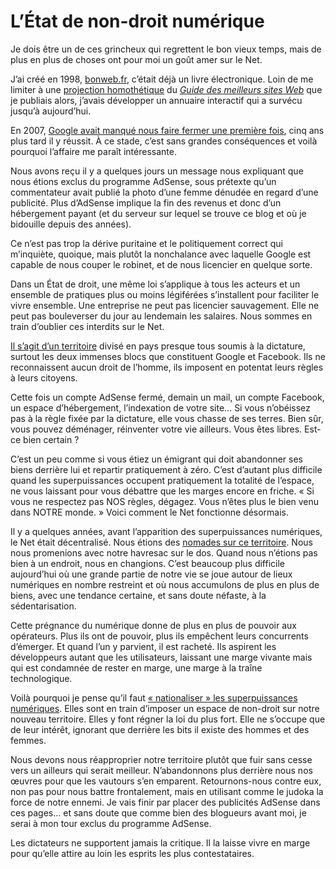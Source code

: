 # L’État de non-droit numérique

Je dois être un de ces grincheux qui regrettent le bon vieux temps, mais de plus en plus de choses ont pour moi un goût amer sur le Net.<span id="more-23541"></span>

J’ai créé en 1998, [bonweb.fr](http://bonweb.fr), c’était déjà un livre électronique. Loin de me limiter à une [projection homothétique](https://tcrouzet.com/2011/01/26/definir-livre-electronique/) du [*Guide des meilleurs sites Web*](https://tcrouzet.com/bibliographie/vulgarisation-1997-2003/) que je publiais alors, j’avais développer un annuaire interactif qui a survécu jusqu’à aujourd’hui.

En 2007, [Google avait manqué nous faire fermer une première fois](https://tcrouzet.com/tag/bonweb/), cinq ans plus tard il y réussit. À ce stade, c’est sans grandes conséquences et voilà pourquoi l’affaire me paraît intéressante.

Nous avons reçu il y a quelques jours un message nous expliquant que nous étions exclus du programme AdSense, sous prétexte qu’un commentateur avait publié la photo d’une femme dénudée en regard d’une publicité. Plus d’AdSense implique la fin des revenus et donc d’un hébergement payant (et du serveur sur lequel se trouve ce blog et où je bidouille depuis des années).

Ce n’est pas trop la dérive puritaine et le politiquement correct qui m’inquiète, quoique, mais plutôt la nonchalance avec laquelle Google est capable de nous couper le robinet, et de nous licencier en quelque sorte.

Dans un État de droit, une même loi s’applique à tous les acteurs et un ensemble de pratiques plus ou moins légiférées s’installent pour faciliter le vivre ensemble. Une entreprise ne peut pas licencier sauvagement. Elle ne peut pas bouleverser du jour au lendemain les salaires. Nous sommes en train d’oublier ces interdits sur le Net.

[Il s’agit d’un territoire](https://tcrouzet.com/tag/territoire/) divisé en pays presque tous soumis à la dictature, surtout les deux immenses blocs que constituent Google et Facebook. Ils ne reconnaissent aucun droit de l’homme, ils imposent en potentat leurs règles à leurs citoyens.

Cette fois un compte AdSense fermé, demain un mail, un compte Facebook, un espace d’hébergement, l’indexation de votre site… Si vous n’obéissez pas à la règle fixée par la dictature, elle vous chasse de ses terres. Bien sûr, vous pouvez déménager, réinventer votre vie ailleurs. Vous êtes libres. Est-ce bien certain ?

C’est un peu comme si vous étiez un émigrant qui doit abandonner ses biens derrière lui et repartir pratiquement à zéro. C’est d’autant plus difficile quand les superpuissances occupent pratiquement la totalité de l’espace, ne vous laissant pour vous débattre que les marges encore en friche. « Si vous ne respectez pas NOS règles, dégagez. Vous n’êtes plus le bien venu dans NOTRE monde. » Voici comment le Net fonctionne désormais.

Il y a quelques années, avant l’apparition des superpuissances numériques, le Net était décentralisé. Nous étions des [nomades sur ce territoire](https://tcrouzet.com/alternative-nomade/). Nous nous promenions avec notre havresac sur le dos. Quand nous n’étions pas bien à un endroit, nous en changions. C’est beaucoup plus difficile aujourd’hui où une grande partie de notre vie se joue autour de lieux numériques en nombre restreint et où nous accumulons de plus en plus de biens, avec une tendance certaine, et sans doute néfaste, à la sédentarisation.

Cette prégnance du numérique donne de plus en plus de pouvoir aux opérateurs. Plus ils ont de pouvoir, plus ils empêchent leurs concurrents d’émerger. Et quand l’un y parvient, il est racheté. Ils aspirent les développeurs autant que les utilisateurs, laissant une marge vivante mais qui est condamnée de rester en marge, une marge à la traîne technologique.

Voilà pourquoi je pense qu’il faut [« nationaliser » les superpuissances numériques](https://tcrouzet.com/2012/03/05/nationalisons-google-et-facebook/). Elles sont en train d’imposer un espace de non-droit sur notre nouveau territoire. Elles y font régner la loi du plus fort. Elle ne s’occupe que de leur intérêt, ignorant que derrière les bits il existe des hommes et des femmes.

Nous devons nous réapproprier notre territoire plutôt que fuir sans cesse vers un ailleurs qui serait meilleur. N’abandonnons plus derrière nous nos œuvres pour que les vautours s’en emparent. Retournons-nous contre eux, non pas pour nous battre frontalement, mais en utilisant comme le judoka la force de notre ennemi. Je vais finir par placer des publicités AdSense dans ces pages… et sans doute que comme bien des blogueurs avant moi, je serai à mon tour exclus du programme AdSense.

Les dictateurs ne supportent jamais la critique. Il la laisse vivre en marge pour qu’elle attire au loin les esprits les plus contestataires.
